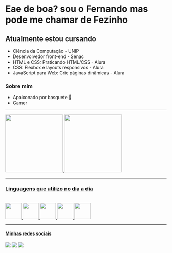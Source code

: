  <h1>Eae de boa? sou o Fernando mas pode me chamar de Fezinho</h1>
    <h2>Atualmente estou cursando</h2>
    <ul>
        <li>Ciência da Computação - UNIP</li>
        <li>Desenvolvedor front-end - Senac</li>
        <li>HTML e CSS: Praticando HTML/CSS - Alura</li>
        <li>CSS: Flexbox e layouts responsivos - Alura</li>
        <li>JavaScript para Web: Crie páginas dinâmicas - Alura</li>
    </ul>
    <h3>Sobre mim</h3>
    <ul>
        <li>Apaixonado por basquete 🏀 </li>
        <li>Gamer</li>
    </ul>
    <hr>
    <div>
        <a href="https://github.com/Fezinh0">
            <img height="180em"
                src="https://github-readme-stats.vercel.app/api/top-langs/?username=Fezinh0&layout=compact&langs_count=7&theme=dracula" />
            <img height="180em"
                src="https://github-readme-stats.vercel.app/api?username=Fezinh0&show_icons=true&theme=dracula&include_all_commits=true&count_private=true" />
    <hr>
    </div>
    <h3>Linguagens que utilizo no dia a dia</h3>
    <link rel="stylesheet" href="https://cdn.jsdelivr.net/gh/devicons/devicon@v2.15.1/devicon.min.css">
    <div style="display: inline_block" style="line height:" 5.5"><br>
        <img src="https://cdn.jsdelivr.net/gh/devicons/devicon/icons/html5/html5-original.svg" width="50" height="50" />
        <img src="https://cdn.jsdelivr.net/gh/devicons/devicon/icons/css3/css3-original-wordmark.svg" width="50"
            heigth="50" />
        <img src="https://cdn.jsdelivr.net/gh/devicons/devicon/icons/bootstrap/bootstrap-original-wordmark.svg"
            width="50" heigth="50" />
        <img src="https://cdn.jsdelivr.net/gh/devicons/devicon/icons/javascript/javascript-original.svg" width="50"
            heigth="50" />
        <img src="https://cdn.jsdelivr.net/gh/devicons/devicon/icons/react/react-original-wordmark.svg" width="50"
            heigth="50" />
    </div>
    <hr>
    <h4>Minhas redes sociais</h4>
    <div>
        <a href="https://instagram.com/seu-usuário-instagram-aqui" target="_blank"><img
                src="https://img.shields.io/badge/-Instagram-%23E4405F?style=for-the-badge&logo=instagram&logoColor=white"
                target="_blank"></a>
        <a href="mailto:contato@seu-usuário-aqui"><img
                src="https://img.shields.io/badge/Gmail-D14836?style=for-the-badge&logo=gmail&logoColor=white"
                target="_blank"></a>
        <a href="https://www.linkedin.com/in/seu-usuário-linkedln-aqui" target="_blank"><img
                src="https://img.shields.io/badge/-LinkedIn-%230077B5?style=for-the-badge&logo=linkedin&logoColor=white"
                target="_blank"></a>
    </div>

  

          


